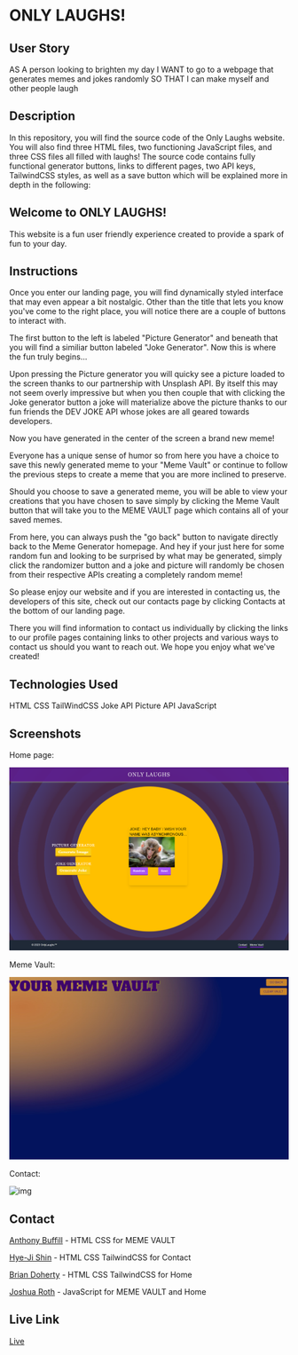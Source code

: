 # ONLY LAUGHS!  


## User Story

AS A person looking to brighten my day
I WANT to go to a webpage that generates memes and jokes randomly
SO THAT I can make myself and other people laugh


## Description

In this repository, you will find the source code of the Only Laughs website. You will also find three HTML files, two functioning JavaScript files, and three CSS files all filled with laughs! The source code contains fully functional generator buttons, links to different pages, two API keys, TailwindCSS styles, as well as a save button which will be explained more in depth in the following:


## Welcome to ONLY LAUGHS!  

This website is a fun user friendly experience created to provide a spark of fun to your day.


## Instructions

Once you enter our landing page, you will find dynamically styled interface that may even appear a bit nostalgic. Other than the title that lets you know you've come to the right place, you will notice there are a couple of buttons to interact with.

The first button to the left is labeled "Picture Generator" and beneath that you will find a similiar button labeled "Joke Generator".
Now this is where the fun truly begins...

Upon pressing the Picture generator you will quicky see a picture loaded to the screen thanks to our partnership with Unsplash API. 
By itself this may not seem overly impressive but when you then couple that with clicking the Joke generator button a joke will materialize above the picture thanks to our fun friends the DEV JOKE API whose jokes are all geared towards developers.

Now you have generated in the center of the screen a brand new meme!  

Everyone has a unique sense of humor so from here you have a choice to save this newly generated meme to your "Meme Vault" or continue to follow the previous steps to create a meme that you are more inclined to preserve.

Should you choose to save a generated meme, you will be able to view your creations that you have chosen to save simply by clicking the Meme Vault button that will take you to the MEME VAULT page which contains all of your saved memes. 

From here, you can always push the "go back" button to navigate directly back to the Meme Generator homepage.
And hey if your just here for some random fun and looking to be surprised by what may be generated, simply click the randomizer button and a joke and picture will randomly be chosen from their respective APIs creating a completely random meme!

So please enjoy our website and if you are interested in contacting us, the developers of this site, check out our contacts page by clicking Contacts at the bottom of our landing page.

There you will find information to contact us individually by clicking the links to our profile pages containing links to other projects and various ways to contact us should you want to reach out. We hope you enjoy what we've created!


## Technologies Used

HTML
CSS
TailWindCSS
Joke API 
Picture API
JavaScript


## Screenshots

Home page:

![img](./assets/images/homepage-screenshot.png)

Meme Vault:

![img](./assets/images/memevault-screenshot.png)

Contact:

![img](./assets/images/contacts-screenshot.png)


## Contact

[Anthony Buffill](https://github.com/AnthonyBuffill) - HTML CSS for MEME VAULT

[Hye-Ji Shin](https://github.com/shinhye-ji) - HTML CSS TailwindCSS for Contact 

[Brian Doherty](https://github.com/Bdoherty1) - HTML CSS TailwindCSS for Home

[Joshua Roth](https://github.com/JoshRTheDeveloper) - JavaScript for MEME VAULT and Home


## Live Link

[Live](https://anthonybuffill.github.io/only-laughs/)

